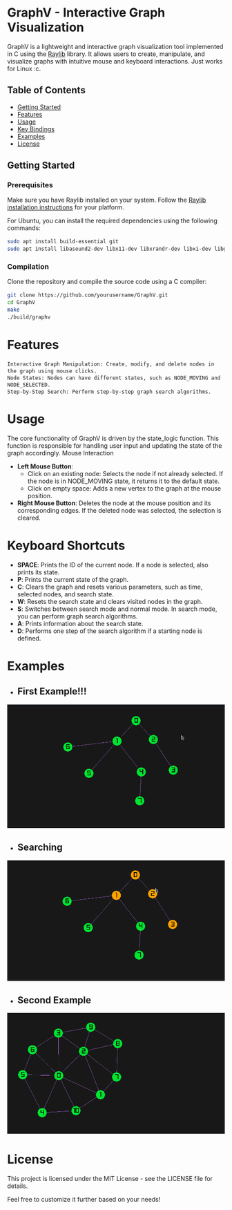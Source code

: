 # GraphV - Interactive Graph Visualization

GraphV is a lightweight and interactive graph visualization tool implemented in C using the [Raylib](https://www.raylib.com/) library. It allows users to create, manipulate, and visualize graphs with intuitive mouse and keyboard interactions. Just works for Linux :c.

## Table of Contents

- [Getting Started](#getting-started)
- [Features](#features)
- [Usage](#usage)
- [Key Bindings](#keyboard-shortcuts)
- [Examples](#examples)
- [License](#license)

## Getting Started

### Prerequisites

Make sure you have Raylib installed on your system. Follow the [Raylib installation instructions](https://github.com/raysan5/raylib/wiki/) for your platform.

For Ubuntu, you can install the required dependencies using the following commands:
```bash
sudo apt install build-essential git
sudo apt install libasound2-dev libx11-dev libxrandr-dev libxi-dev libgl1-mesa-dev libglu1-mesa-dev libxcursor-dev libxinerama-dev libwayland-dev libxkbcommon-dev
```

### Compilation

Clone the repository and compile the source code using a C compiler:

```bash
git clone https://github.com/yourusername/GraphV.git
cd GraphV
make
./build/graphv
```

# Features

    Interactive Graph Manipulation: Create, modify, and delete nodes in the graph using mouse clicks.
    Node States: Nodes can have different states, such as NODE_MOVING and NODE_SELECTED.
    Step-by-Step Search: Perform step-by-step graph search algorithms.

# Usage

The core functionality of GraphV is driven by the state_logic function. This function is responsible for handling user input and updating the state of the graph accordingly.
Mouse Interaction

- **Left Mouse Button**:
    - Click on an existing node: Selects the node if not already selected. If the node is in NODE_MOVING state, it returns it to the default state.
    - Click on empty space: Adds a new vertex to the graph at the mouse position.
- **Right Mouse Button**: Deletes the node at the mouse position and its corresponding edges. If the deleted node was selected, the selection is cleared.

# Keyboard Shortcuts

- **SPACE**: Prints the ID of the current node. If a node is selected, also prints its state.
- **P**: Prints the current state of the graph.
- **C**: Clears the graph and resets various parameters, such as time, selected nodes, and search state.
- **W**: Resets the search state and clears visited nodes in the graph.
- **S**: Switches between search mode and normal mode. In search mode, you can perform graph search algorithms.
- **A**: Prints information about the search state.
- **D**: Performs one step of the search algorithm if a starting node is defined.

# Examples
- ## First Example!!!
![First Example](./examples/ex_1.png)

- ## Searching
![Searching on the First Example](./examples/ex_1_search.png)

- ## Second Example
![Second Example](./examples/ex_2.png)


# License
This project is licensed under the MIT License - see the LICENSE file for details.

Feel free to customize it further based on your needs!
